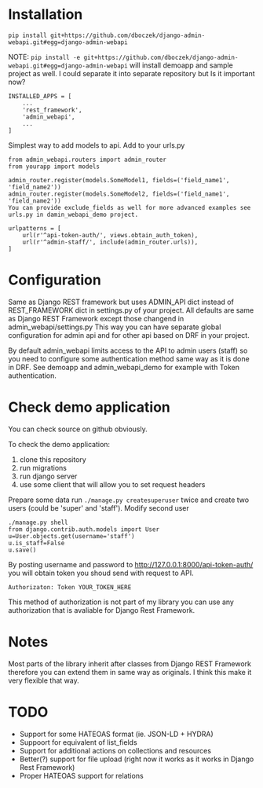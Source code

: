 Installation
============
`pip install git+https://github.com/dboczek/django-admin-webapi.git#egg=django-admin-webapi`

NOTE: `pip install -e git+https://github.com/dboczek/django-admin-webapi.git#egg=django-admin-webapi` will install demoapp and sample project as well. I could separate it into separate repository but Is it important now?


```
INSTALLED_APPS = [
    ...
    'rest_framework',
    'admin_webapi',
    ...
]

```

Simplest way to add models to api.
Add to your urls.py

```
from admin_webapi.routers import admin_router
from yourapp import models

admin_router.register(models.SomeModel1, fields=('field_name1', 'field_name2'))
admin_router.register(models.SomeModel2, fields=('field_name1', 'field_name2'))
You can provide exclude_fields as well for more advanced examples see urls.py in damin_webapi_demo project.

urlpatterns = [
    url(r'^api-token-auth/', views.obtain_auth_token),
    url(r'^admin-staff/', include(admin_router.urls)),
]
```

Configuration
=============
Same as Django REST framework but uses ADMIN_API dict instead of REST_FRAMEWORK dict in settings.py of your project.
All defaults are same as Django REST Framework except those changend in admin_webapi/settings.py
This way you can have separate global configuration for admin api and for other api based on DRF in your project.

By default admin_webapi limits access to the API to admin users (staff) so you need to configure some authentication method same way as it is  done in DRF.
See demoapp and admin_webapi_demo for example with Token authentication.


Check demo application
======================
You can check source on github obviously.

To check the demo application:
1. clone this repository
2. run migrations
3. run django server
4. use some client that will allow you to set request headers

Prepare some data run `./manage.py createsuperuser` twice and create two users (could be 'super' and 'staff').
Modify second user

```
./manage.py shell
from django.contrib.auth.models import User
u=User.objects.get(username='staff')
u.is_staff=False
u.save()

```

By posting username and password to
http://127.0.0.1:8000/api-token-auth/
you will obtain token you shoud send with request to API.

`Authorizaton: Token YOUR_TOKEN_HERE`

This method of authorization is not part of my library you can use any authorization that is avaliable for Django Rest Framework.


Notes
=====
Most parts of the library inherit after classes from Django REST Framework therefore you can extend them in same way as originals.
I think this make it very flexible that way.


TODO
====

* Support for some HATEOAS format (ie. JSON-LD + HYDRA)
* Suppoort for equivalent of list_fields
* Support for additional actions on collections and resources
* Better(?) support for file upload (right now it works as it works in Django Rest Framework)
* Proper HATEOAS support for relations